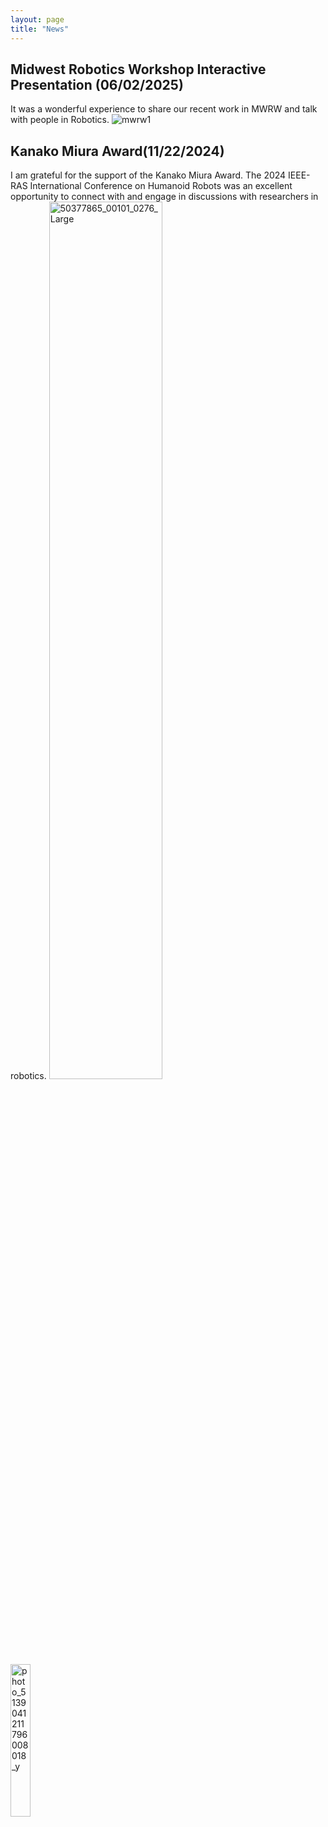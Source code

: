 ```yaml
---
layout: page
title: "News"
---
```

## Midwest Robotics Workshop Interactive Presentation (06/02/2025)
It was a wonderful experience to share our recent work in MWRW and talk with people in Robotics.
![mwrw1](https://github.com/user-attachments/assets/721b6f23-4fcc-44c7-aca2-25151c70c9c8)


## Kanako Miura Award(11/22/2024)
I am grateful for the support of the Kanako Miura Award. The 2024 IEEE-RAS International Conference on Humanoid Robots was an excellent opportunity to connect with and engage in discussions with researchers in robotics.
<img src="https://github.com/user-attachments/assets/314bf36e-7b07-43b6-ba28-d9c6fa0dbe3a" alt="50377865_00101_0276_Large" style="width: 60%; display: inline-block; margin-right: 5%;">
<img src="https://github.com/user-attachments/assets/df777abe-3f77-49b3-8dba-1db287451f73" alt="photo_5139041211796008018_y" style="width: 25%; display: inline-block;">


